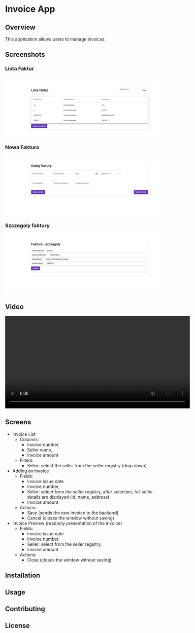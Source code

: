 # Invoice App

## Overview
This application allows users to manage invoices.

## Screenshots

### Lista Faktur
![alt text](image.png)

### Nowa Faktura
![alt text](image-1.png)

### Szczegoly faktury
![alt text](image-2.png)

## Video
<video width="600" controls>
  <source src="./video_compressed.mp4" type="video/mp4">
  Your browser does not support the video tag.
</video>

## Screens
* Invoice List
  * Columns:
    * Invoice number,
    * Seller name,
    * Invoice amount
  * Filters:
    * Seller: select the seller from the seller registry (drop down)
* Adding an Invoice
  * Fields:
    * Invoice issue date
    * Invoice number,
    * Seller: select from the seller registry, after selection, full seller details are displayed (id, name, address)
    * Invoice amount
  * Actions:
    * Save (sends the new invoice to the backend)
    * Cancel (closes the window without saving)
* Invoice Preview (readonly presentation of the invoice)
  * Fields:
    * Invoice issue date
    * Invoice number,
    * Seller: select from the seller registry,
    * Invoice amount
  * Actions:
    * Close (closes the window without saving)

## Installation
<!-- ...existing code... -->

## Usage
<!-- ...existing code... -->

## Contributing
<!-- ...existing code... -->

## License
<!-- ...existing code... -->
